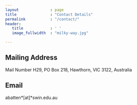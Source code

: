 ```yaml
---
layout              : page
title               : "Contact Details"
permalink           : "/contact/"
header:
   title            : ' '
   image_fullwidth  : "milky-way.jpg"

---
```


## Mailing Address
Mail Number H29, PO Box 218, Hawthorn, VIC 3122, Australia 

## Email
abatten*[at]*swin.edu.au


